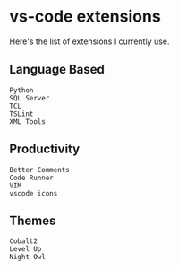 # vs-code extensions

Here's the list of extensions I currently use.

## Language Based

```text
Python
SQL Server
TCL
TSLint
XML Tools
 ```

## Productivity

```text
Better Comments
Code Runner
VIM
vscode icons
```

## Themes

```text
Cobalt2
Level Up
Night Owl
```